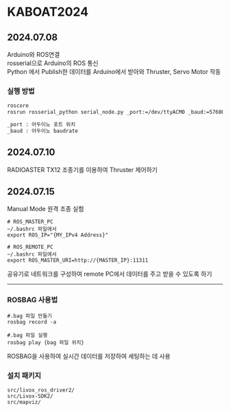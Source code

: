 <h1>KABOAT2024</h1>
<h2> 2024.07.08</h2>
Arduino와 ROS연결<br>
rosserial으로 Arduino의 ROS 통신<br>
Python 에서 Publish한 데이터를 Arduino에서 받아와 Thruster, Servo Motor 작동

<h3>실행 방법</h3>

```bash
roscore
rosrun rosserial_python serial_node.py _port:=/dev/ttyACM0 _baud:=57600

_port : 아두이노 포트 위치
_baud : 아두이노 baudrate
```

<h2> 2024.07.10</h2>
RADIOASTER TX12 조종기를 이용하여 Thruster 제어하기 

<h2> 2024.07.15</h2>
Manual Mode 원격 조종 실험

```
# ROS_MASTER_PC
~/.bashrc 파일에서
export ROS_IP="{MY_IPv4 Address}"
```

```
# ROS_REMOTE_PC
~/.bashrc 파일에서
export ROS_MASTER_URI=http://{MASTER_IP}:11311
```
공유기로 네트워크를 구성하여 remote PC에서 데이터를 주고 받을 수 있도록 하기

---
<h3>ROSBAG 사용법</h3>

```
#.bag 파일 만들기
rosbag record -a

#.bag 파일 실행
rosbag play {bag 파일 위치}
```
ROSBAG을 사용하여 실시간 데이터를 저장하여 세팅하는 데 사용


<h3>설치 패키지</h3>

```
src/livox_ros_driver2/
src/Livox-SDK2/
src/mapviz/
```